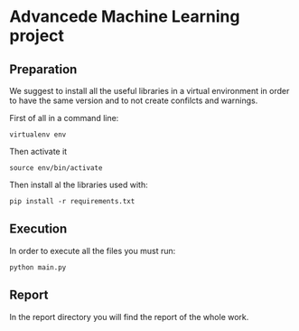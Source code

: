 # Advancede Machine Learning project

## Preparation

We suggest to install all the useful libraries in a virtual environment in order to have the same version and to not create confilcts and warnings.

First of all in a command line:

`virtualenv env`

Then activate it

`source env/bin/activate`

Then install al the libraries used with:

`pip install -r requirements.txt`

## Execution

In order to execute all the files you must run:

`python main.py`

## Report

In the report directory you will find the report of the whole work.